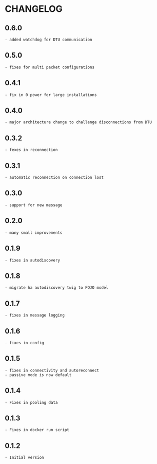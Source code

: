 # CHANGELOG

## 0.6.0
    - added watchdog for DTU communication

## 0.5.0
    - fixes for multi packet configurations

## 0.4.1
    - fix in 0 power for large installations

## 0.4.0
    - major architecture change to challenge disconnections from DTU

## 0.3.2
    - fexes in reconnection

## 0.3.1
    - automatic reconnection on connection lost

## 0.3.0

    - support for new message

## 0.2.0

    - many small improvements

## 0.1.9

    - fixes in autodiscovery

## 0.1.8

    - migrate ha autodiscovery twig to POJO model

## 0.1.7

    - fixes in message logging

## 0.1.6

    - fixes in config

## 0.1.5

    - fixes in connectivity and autoreconnect
    - passive mode is now default

## 0.1.4
 
    - Fixes in pooling data

## 0.1.3

    - Fixes in docker run script

## 0.1.2

    - Initial version
